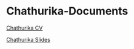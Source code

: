 # Chathurika-Documents

[Chathurika CV](file:///C:/Users/cnarayana2/OneDrive%20-%20University%20of%20Nebraska-Lincoln/Fall%202023/STAT_850/HW_10_1/hw10-professional-communication-ChathurikaHarshani/CV_ChathurikaNarayana.html)

[Chathurika Slides](file:///C:/Users/cnarayana2/OneDrive%20-%20University%20of%20Nebraska-Lincoln/Fall%202023/STAT_850/HW_10_1/My_GitHub_Documents.github.io/htmlPresentation.html#(1))
